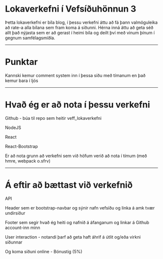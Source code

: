 # Lokaverkefni í Vefsíðuhönnun 3

Þetta lokaverkefni er bíla blog, í þessu verkefni áttu að fá þann valmöguleika að rate-a alla bílana sem fram koma á síðunni. Hérna inná áttu að geta séð allt það nýjasta sem er að gerast í heimi bíla og deilt því með vinum þínum í gegnum samfélagsmiðla.

----
# Punktar

Kannski kemur comment system inn í þessa síðu með tímanum en það kemur bara í ljós

----
# Hvað ég er að nota í þessu verkefni

Github - búa til repo sem heitir veff_lokaverkefni

NodeJS

React

React-Bootstrap

Er að nota grunn að verkefni sem við höfum verið að nota í tímum (með hmre, webpack o.sfrv)

----

# Á eftir að bættast við verkefnið

API

Header sem er bootstrap-navbar og sýnir nafn vefsíðu og linka á amk tvær undirsíður

Footer sem segir hvað ég heiti og nafnið á áfanganum og linkar á Github account-inn minn

User interaction - notandi þarf að geta haft áhrif á útlit og/eða virkni síðunnar

Og koma síðuni online - Bónustig (5%)
